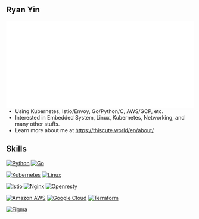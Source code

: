 ## Ryan Yin

<a href="https://github.com/lowlighter/metrics">
  <img align="right" src="/metrics.classic.svg"/>
</a>

- Using Kubernetes, Istio/Envoy, Go/Python/C, AWS/GCP, etc.
- Interested in Embedded System, Linux, Kubernetes, Networking, and many other stuffs.
- Learn more about me at <https://thiscute.world/en/about/>

## Skills

<!-- Badges List: https://github.com/alexandresanlim/Badges4-README.md-Profile -->

[![Python](https://img.shields.io/badge/python-%2314354C.svg?style=for-the-badge&logo=python&logoColor=white)](https://github.com/python/cpython)
[![Go](https://img.shields.io/badge/go-%2300ADD8.svg?style=for-the-badge&logo=go&logoColor=white)](https://github.com/golang/go)
<!-- [![Lua](https://img.shields.io/badge/Lua-2C2D72?style=for-the-badge&logo=lua&logoColor=white)](https://github.com/lua/lua) -->
<!-- [![Rust](https://img.shields.io/badge/Rust-000000?style=for-the-badge&logo=rust&logoColor=white)](https://github.com/rust-lang/rust) -->
<!-- [![Solidity](https://img.shields.io/badge/Solidity-e6e6e6?style=for-the-badge&logo=solidity&logoColor=black)](https://github.com/ethereum/solidity) -->
<!-- [![WebAssembly](https://img.shields.io/badge/WebAssembly-654FF0?style=for-the-badge&logo=WebAssembly&logoColor=white)](https://github.com/WebAssembly/design) -->

[![Kubernetes](https://img.shields.io/badge/kubernetes-%23326ce5.svg?style=for-the-badge&logo=kubernetes&logoColor=white)](https://github.com/kubernetes/kubernetes)
[![Linux](https://img.shields.io/badge/Linux-FCC624?style=for-the-badge&logo=linux&logoColor=black)](https://github.com/torvalds/linux)

[![Istio](https://img.shields.io/badge/Istio-466BB0?style=for-the-badge&logo=Istio&logoColor=white)](https://github.com/istio/istio)
[![Nginx](https://img.shields.io/badge/Nginx-%23009639.svg?style=for-the-badge&logo=nginx&logoColor=white)](https://github.com/nginx/nginx)
[![Openresty](https://img.shields.io/badge/Openresty-%23009639.svg?style=for-the-badge&logo=nginx&logoColor=white)](https://github.com/openresty/openresty)

[![Amazon AWS](https://img.shields.io/badge/Amazon_AWS-232F3E?style=for-the-badge&logo=amazon-aws&logoColor=white)](https://aws.amazon.com/)
[![Google Cloud](https://img.shields.io/badge/Google_Cloud-4285F4?style=for-the-badge&logo=google-cloud&logoColor=white)](https://cloud.google.com/)
[![Terraform](https://img.shields.io/badge/Terraform-7B42BC?style=for-the-badge&logo=terraform&logoColor=white)](https://github.com/hashicorp/terraform)

[![Figma](https://img.shields.io/badge/Figma-F24E1E?style=for-the-badge&logo=figma&logoColor=white)](http://figma.com/)
<!-- [![Blender](https://img.shields.io/badge/blender-%23F5792A.svg?style=for-the-badge&logo=blender&logoColor=white)](https://www.blender.org/) -->
<!-- [![Unreal Engine 5](https://img.shields.io/badge/-Unreal%20Engine-313131?style=for-the-badge&logo=unreal-engine&logoColor=white)](https://www.unrealengine.com/en-US/ue-on-github)>
